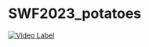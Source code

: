 # SWF2023_potatoes

[![Video Label](http://img.youtube.com/vi/Y31EOTUeWI0/0.jpg)](https://youtu.be/Y31EOTUeWI0)
